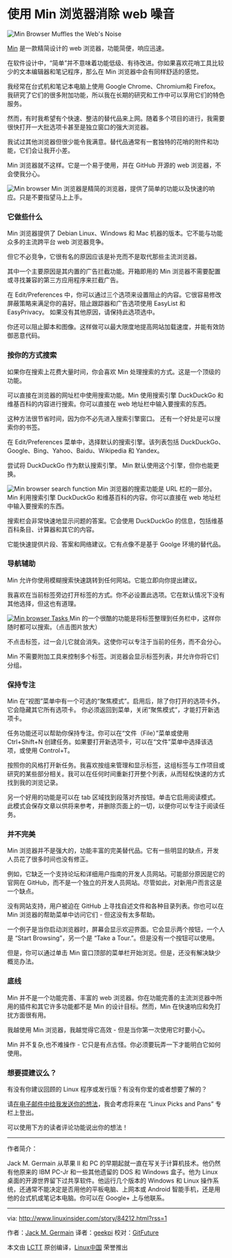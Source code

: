 使用 Min 浏览器消除 web 噪音
============================================================
 ![Min Browser Muffles the Web's Noise](http://www.linuxinsider.com/ai/637666/browser-tabs.jpg) 

[Min][1] 是一款精简设计的 web 浏览器，功能简便，响应迅速。

在软件设计中，“简单”并不意味着功能低级、有待改进。你如果喜欢花哨工具比较少的文本编辑器和笔记程序，那么在 Min 浏览器中会有同样舒适的感觉。

我经常在台式机和笔记本电脑上使用 Google Chrome、Chromium和 Firefox。我研究了它们的很多附加功能，所以我在长期的研究和工作中可以享用它们的特色服务。

然而，有时我希望有个快速、整洁的替代品来上网。随着多个项目的进行，我需要很快打开一大批选项卡甚至是独立窗口的强大浏览器。

我试过其他浏览器但很少能令我满意。替代品通常有一套独特的花哨的附件和功能，它们会让我开小差。

Min 浏览器就不这样。它是一个易于使用，并在 GitHub 开源的 web 浏览器，不会使我分心。

 ![Min browser ](http://www.linuxinsider.com/article_images/2017/84212_620x514.jpg) 
Min 浏览器是精简的浏览器，提供了简单的功能以及快速的响应。只是不要指望马上上手。

### 它做些什么

Min 浏览器提供了 Debian Linux、Windows 和 Mac 机器的版本。它不能与功能众多的主流跨平台 web 浏览器竞争。

但它不必竞争，它很有名的原因应该是补充而不是取代那些主流浏览器。

其中一个主要原因是其内置的广告拦截功能。开箱即用的 Min 浏览器不需要配置或寻找兼容的第三方应用程序来拦截广告。

在 Edit/Preferences 中，你可以通过三个选项来设置阻止的内容。它很容易修改屏蔽策略来满足你的喜好。阻止跟踪器和广告选项使用 EasyList 和 EasyPrivacy。 如果没有其他原因，请保持此选项选中。

你还可以阻止脚本和图像。这样做可以最大限度地提高网站加载速度，并能有效防御恶意代码。

### 按你的方式搜索

如果你在搜索上花费大量时间，你会喜欢 Min 处理搜索的方式。这是一个顶级的功能。

可以直接在浏览器的网址栏中使用搜索功能。Min 使用搜索引擎 DuckDuckGo 和维基百科的内容进行搜索。你可以直接在 web 地址栏中输入要搜索的东西。

这种方法很节省时间，因为你不必先进入搜索引擎窗口。 还有一个好处是可以搜索你的书签。

在 Edit/Preferences 菜单中，选择默认的搜索引擎。该列表包括 DuckDuckGo、Google、Bing、Yahoo、Baidu、Wikipedia 和 Yandex。

尝试将 DuckDuckGo 作为默认搜索引擎。 Min 默认使用这个引擎，但你也能更换。

 ![Min browser search function ](http://www.linuxinsider.com/article_images/2017/84212_620x466.jpg) 
Min 浏览器的搜索功能是 URL 栏的一部分。Min 利用搜索引擎 DuckDuckGo 和维基百科的内容。你可以直接在 web 地址栏中输入要搜索的东西。

搜索栏会非常快速地显示问题的答案。它会使用 DuckDuckGo 的信息，包括维基百科条目、计算器和其它的内容。

它能快速提供片段、答案和网络建议。它有点像不是基于 Goolge 环境的替代品。

### 导航辅助

Min 允许你使用模糊搜索快速跳转到任何网站。它能立即向你提出建议。

我喜欢在当前标签旁边打开标签的方式。你不必设置此选项。它在默认情况下没有其他选择，但这也有道理。

[
 ![Min browser Tasks](http://www.linuxinsider.com/article_images/2017/84212_620x388-small.jpg) 
][2]
Min 的一个很酷的功能是将标签整理到任务栏中，这样你随时都可以搜索。（点击图片放大）

不点击标签，过一会儿它就会消失。这使你可以专注于当前的任务，而不会分心。

Min 不需要附加工具来控制多个标签。浏览器会显示标签列表，并允许你将它们分组。

### 保持专注

Min 在“视图”菜单中有一个可选的“聚焦模式”。启用后，除了你打开的选项卡外，它会隐藏其它所有选项卡。 你必须返回到菜单，关闭“聚焦模式”，才能打开新选项卡。

任务功能还可以帮助你保持专注。你可以在“文件（File）”菜单或使用 Ctrl+Shift+N 创建任务。如果要打开新选项卡，可以在“文件”菜单中选择该选项，或使用 Control+T。

按照你的风格打开新任务。我喜欢按组来管理和显示标签，这组标签与工作项目或研究的某些部分相关。我可以在任何时间重新打开整个列表，从而轻松快速的方式找到我的浏览记录。

另一个好用的功能是可以在 tab 区域找到段落对齐按钮。单击它启用阅读模式。此模式会保存文章以供将来参考，并删除页面上的一切，以便你可以专注于阅读任务。

### 并不完美

Min 浏览器并不是强大的，功能丰富的完美替代品。它有一些明显的缺点，开发人员花了很多时间也没有修正。

例如，它缺乏一个支持论坛和详细用户指南的开发人员网站。可能部分原因是它的官网在 GitHub，而不是一个独立的开发人员网站。尽管如此，对新用户而言这是一个缺点。

没有网站支持，用户被迫在 GitHub 上寻找自述文件和各种目录列表。你也可以在 Min 浏览器的帮助菜单中访问它们 - 但这没有太多帮助。

一个例子是当你启动浏览器时，屏幕会显示欢迎界面。它会显示两个按钮，一个人是 “Start Browsing”，另一个是 “Take a Tour.”。但是没有一个按钮可以使用。

但是，你可以通过单击 Min 窗口顶部的菜单栏开始浏览。但是，还没有解决缺少概览办法。

### 底线

Min 并不是一个功能完善、丰富的 web 浏览器。你在功能完善的主流浏览器中所用的插件和其它许多功能都不是 Min 的设计目标。然而，Min 在快速响应和免打扰方面很有用。

我越使用 Min 浏览器，我越觉得它高效 - 但是当你第一次使用它时要小心。

Min 并不复杂,也不难操作 - 它只是有点古怪。你必须要玩弄一下才能明白它如何使用。

### 想要提建议么？

有没有你建议回顾的 Linux 程序或发行版？有没有你爱的或者想要了解的？

请[在电子邮件中给我发送你的想法][3]，我会考虑将来在 “Linux Picks and Pans” 专栏上登出。

可以使用下方的读者评论功能说出你的想法！

--------------------------------------------------------------------------------

作者简介：

Jack M. Germain 从苹果 II 和 PC 的早期起就一直在写关于计算机技术。他仍然有他原来的 IBM PC-Jr 和一些其他遗留的 DOS 和 Windows 盒子。他为 Linux 桌面的开源世界留下过共享软件。他运行几个版本的 Windows 和 Linux 操作系统，还通常不能决定是否用他的平板电脑、上网本或 Android 智能手机，还是用他的台式机或笔记本电脑。你可以在 Google+ 上与他联系。

--------------------------------------------------------------------------------

via: http://www.linuxinsider.com/story/84212.html?rss=1

作者：[Jack M. Germain][a]
译者：[geekpi](https://github.com/geekpi)
校对：[GitFuture](https://github.com/GitFuture)

本文由 [LCTT](https://github.com/LCTT/TranslateProject) 原创编译，[Linux中国](https://linux.cn/) 荣誉推出

[a]:http://www.linuxinsider.com/story/84212.html?rss=1#searchbyline
[1]:https://github.com/minbrowser/min/releases/
[2]:http://www.linuxinsider.com/article_images/2017/84212_1200x750.jpg
[3]:mailto:jack.germain@newsroom.ectnews.com
